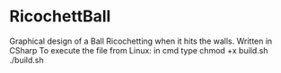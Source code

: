 # RicochettBall 
Graphical design of a Ball Ricochetting when it hits the walls. 
Written in CSharp 
To execute the file from Linux: in cmd type 
 chmod +x build.sh 
 ./build.sh 
 
